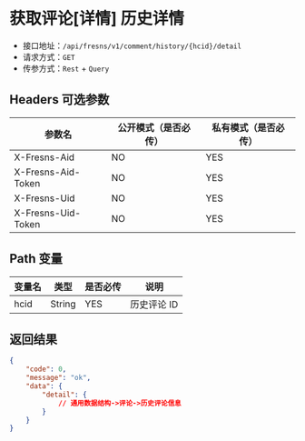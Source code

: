 # 获取评论[详情] 历史详情

- 接口地址：`/api/fresns/v1/comment/history/{hcid}/detail`
- 请求方式：`GET`
- 传参方式：`Rest` + `Query`

## Headers 可选参数

| 参数名 | 公开模式（是否必传） | 私有模式（是否必传） |
| --- | --- | --- |
| X-Fresns-Aid | NO | YES |
| X-Fresns-Aid-Token | NO | YES |
| X-Fresns-Uid | NO | YES |
| X-Fresns-Uid-Token | NO | YES |

## Path 变量

| 变量名 | 类型 | 是否必传 | 说明 |
| --- | --- | --- | --- |
| hcid | String | YES | 历史评论 ID |

## 返回结果

```json
{
    "code": 0,
    "message": "ok",
    "data": {
        "detail": {
            // 通用数据结构->评论->历史评论信息
        }
    }
}
```

